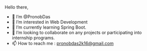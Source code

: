 Hello there,
- 👋 I’m @PronobDas
- 👀 I’m interested in Web Development
- 🌱 I’m currently learning Spring Boot.
- 💞️ I’m looking to collaborate on any projects or participating into internship programs.
- 📫 How to reach me : pronobdas2k16@gmail.com

<!---
PronobDas/PronobDas is a ✨ special ✨ repository because its `README.md` (this file) appears on your GitHub profile.
You can click the Preview link to take a look at your changes.
--->
